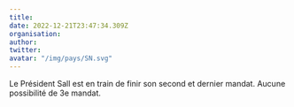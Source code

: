 ```yaml
---
title: 
date: 2022-12-21T23:47:34.309Z
organisation: 
author: 
twitter: 
avatar: "/img/pays/SN.svg"
---
```


Le Président Sall est en train de finir son second et dernier mandat. Aucune possibilité de 3e mandat.